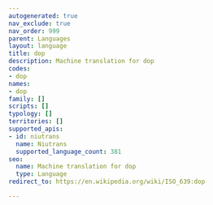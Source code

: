 ```yaml
---
autogenerated: true
nav_exclude: true
nav_order: 999
parent: Languages
layout: language
title: dop
description: Machine translation for dop
codes:
- dop
names:
- dop
family: []
scripts: []
typology: []
territories: []
supported_apis:
- id: niutrans
  name: Niutrans
  supported_language_count: 381
seo:
  name: Machine translation for dop
  type: Language
redirect_to: https://en.wikipedia.org/wiki/ISO_639:dop

---
```


